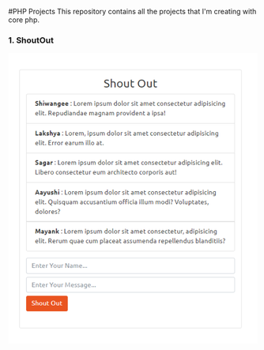 #PHP Projects
This repository contains all the projects that I'm creating with core php.

### 1. ShoutOut

![ShoutOut Project](https://github.com/MayankValechha/php_projects/blob/master/Project_ShoutOut.PNG)
